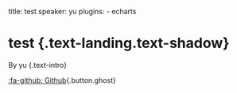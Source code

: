 title: test
speaker: yu
plugins:
    - echarts

<slide class="bg-black-blue aligncenter" image="https://source.unsplash.com/C1HhAQrbykQ/ .dark">

# test {.text-landing.text-shadow}

By yu {.text-intro}

[:fa-github: Github](https://github.com/ksky521/nodeppt){.button.ghost}